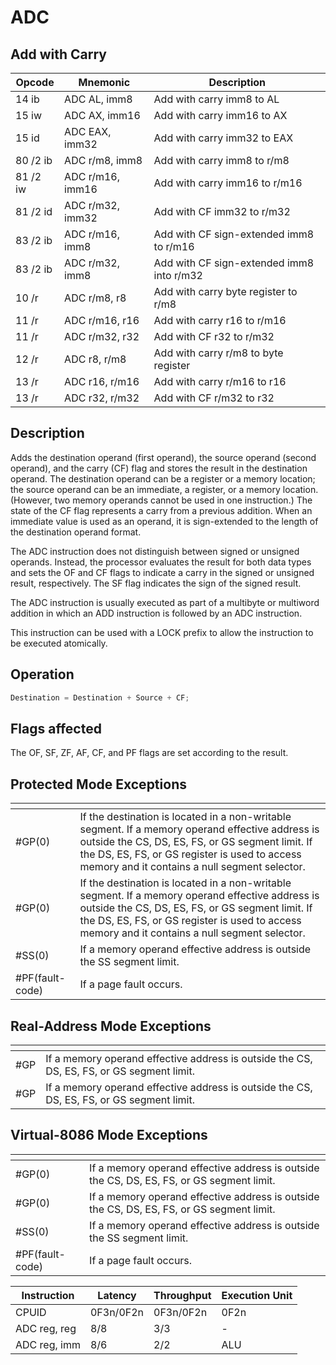 # ADC
 
## Add with Carry
 
 
|Opcode|Mnemonic|Description|
|-|-|-|
|14 ib|ADC AL, imm8|Add with carry imm8 to AL|
|15 iw|ADC AX, imm16|Add with carry imm16 to AX|
|15 id|ADC EAX, imm32|Add with carry imm32 to EAX|
|80 /2 ib|ADC r/m8, imm8|Add with carry imm8 to r/m8|
|81 /2 iw|ADC r/m16, imm16|Add with carry imm16 to r/m16|
|81 /2 id|ADC r/m32, imm32|Add with CF imm32 to r/m32|
|83 /2 ib|ADC r/m16, imm8|Add with CF sign-extended imm8 to r/m16|
|83 /2 ib|ADC r/m32, imm8|Add with CF sign-extended imm8 into r/m32|
|10 /r|ADC r/m8, r8|Add with carry byte register to r/m8|
|11 /r|ADC r/m16, r16|Add with carry r16 to r/m16|
|11 /r|ADC r/m32, r32|Add with CF r32 to r/m32|
|12 /r|ADC r8, r/m8|Add with carry r/m8 to byte register|
|13 /r|ADC r16, r/m16|Add with carry r/m16 to r16|
|13 /r|ADC r32, r/m32|Add with CF r/m32 to r32|
 
## Description
 
Adds the destination operand (first operand), the source operand (second operand), and the carry (CF) flag and stores the result in the destination operand. The destination operand can be a register or a memory location; the source operand can be an immediate, a register, or a memory location. (However, two memory operands cannot be used in one instruction.) The state of the CF flag represents a carry from a previous addition. When an immediate value is used as an operand, it is sign-extended to the length of the destination operand format.
 
The ADC instruction does not distinguish between signed or unsigned operands. Instead, the processor evaluates the result for both data types and sets the OF and CF flags to indicate a carry in the signed or unsigned result, respectively. The SF flag indicates the sign of the signed result.
 
The ADC instruction is usually executed as part of a multibyte or multiword addition in which an ADD instruction is followed by an ADC instruction.
 
This instruction can be used with a LOCK prefix to allow the instruction to be executed atomically.
 
 
## Operation
 
```c
Destination = Destination + Source + CF;

```
 
 
## Flags affected
 
The OF, SF, ZF, AF, CF, and PF flags are set according to the result.

 
 
## Protected Mode Exceptions
 
|[]()||
|-|-|
|#GP(0)|If the destination is located in a non-writable segment. If a memory operand effective address is outside the CS, DS, ES, FS, or GS segment limit. If the DS, ES, FS, or GS register is used to access memory and it contains a null segment selector.|
|#GP(0)|If the destination is located in a non-writable segment. If a memory operand effective address is outside the CS, DS, ES, FS, or GS segment limit. If the DS, ES, FS, or GS register is used to access memory and it contains a null segment selector.|
|#SS(0)|If a memory operand effective address is outside the SS segment limit.|
|#PF(fault-code)|If a page fault occurs.|
 
## Real-Address Mode Exceptions
 
|[]()||
|-|-|
|#GP|If a memory operand effective address is outside the CS, DS, ES, FS, or GS segment limit.|
|#GP|If a memory operand effective address is outside the CS, DS, ES, FS, or GS segment limit.|
 
## Virtual-8086 Mode Exceptions
 
|[]()||
|-|-|
|#GP(0)|If a memory operand effective address is outside the CS, DS, ES, FS, or GS segment limit.|
|#GP(0)|If a memory operand effective address is outside the CS, DS, ES, FS, or GS segment limit.|
|#SS(0)|If a memory operand effective address is outside the SS segment limit.|
|#PF(fault-code)|If a page fault occurs.|
 
|Instruction|Latency|Throughput|Execution Unit|
|-|-|-|-|
|CPUID|0F3n/0F2n|0F3n/0F2n|0F2n|
|ADC reg, reg|8/8|3/3|-|
|ADC reg, imm|8/6|2/2|ALU|
